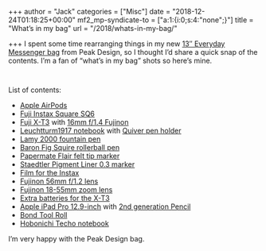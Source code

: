 +++
author = "Jack"
categories = ["Misc"]
date = "2018-12-24T01:18:25+00:00"
mf2_mp-syndicate-to = ["a:1:{i:0;s:4:\"none\";}"]
title = "What’s in my bag"
url = "/2018/whats-in-my-bag/"

+++
I spent some time rearranging things in my new [13&#8243; Everyday Messenger bag][1] from Peak Design, so I thought I&#8217;d share a quick snap of the contents. I&#8217;m a fan of &#8220;what&#8217;s in my bag&#8221; shots so here&#8217;s mine.<figure class="wp-block-image">

<img src="/img/2018/12/DSCF3088-821x1024.jpg" alt="" class="wp-image-2218" srcset="/img/2018/12/DSCF3088.jpg 821w, /img/2018/12/DSCF3088-241x300.jpg 241w, /img/2018/12/DSCF3088-768x958.jpg 768w, /img/2018/12/DSCF3088-750x935.jpg 750w" sizes="(max-width: 821px) 100vw, 821px" /></figure> <figure class="wp-block-image"><img src="/img/2018/12/DSCF3090-1024x683.jpg" alt="" class="wp-image-2219" srcset="/img/2018/12/DSCF3090.jpg 1024w, /img/2018/12/DSCF3090-300x200.jpg 300w, /img/2018/12/DSCF3090-768x512.jpg 768w, /img/2018/12/DSCF3090-750x500.jpg 750w" sizes="(max-width: 1024px) 100vw, 1024px" /></figure> 

List of contents:

  * [Apple AirPods][2]
  * [Fuji Instax Square SQ6][3]
  * [Fuji X-T3][4] with [16mm f/1.4 Fujinon][5]
  * [Leuchtturm1917 notebook][6] with [Quiver pen holder][7]
  * [Lamy 2000 fountain pen][8]
  * [Baron Fig Squire rollerball pen][9]
  * [Papermate Flair felt tip marker][10]
  * [Staedtler Pigment Liner 0.3 marker][11]
  * [Film for the Instax][12]
  * [Fujinon 56mm f/1.2 lens][13]
  * [Fujinon 18-55mm zoom lens][14]
  * [Extra batteries for the X-T3][15]
  * [Apple iPad Pro 12.9-inch][16] with [2nd generation Pencil][17]
  * [Bond Tool Roll][18]
  * [Hobonichi Techo notebook][19]

I&#8217;m very happy with the Peak Design bag.

 [1]: https://www.peakdesign.com/collections/everyday-bags/products/everyday-messenger?variant=2164691370028
 [2]: https://www.apple.com/airpods/
 [3]: http://www.fujifilm.com/products/instant_photo/cameras/instax_square_sq6/
 [4]: https://www.bhphotovideo.com/c/product/1433839-REG/fujifilm_16588509_x_t3_mirrorless_digital_camera.html
 [5]: https://www.bhphotovideo.com/c/product/1138987-REG/fujifilm_xf_16mm_f_1_4_r.html
 [6]: https://www.gouletpens.com/products/leuchtturm1917-medium-a5-notebook-black-dot-grid?variant=11884714295339
 [7]: https://www.quiverglobal.com/large-single-pen-holder-for-notebooks-quiver/
 [8]: https://www.gouletpens.com/products/lamy-2000-fountain-pen-makrolon?variant=11884844875819
 [9]: https://www.baronfig.com/products/squire
 [10]: https://www.jetpens.com/Paper-Mate-Flair-Felt-Tip-Pen-Medium-Point-Black/pd/13340
 [11]: https://www.jetpens.com/Staedtler-Pigment-Liner-Marker-Pen-0.3-mm-Black/pd/7938
 [12]: https://www.bhphotovideo.com/c/product/1406035-REG/fujifilm_16583664_instax_square_film_us.html
 [13]: https://www.bhphotovideo.com/c/product/1021630-REG/fujifilm_xf_56mm_f_1_2_r.html
 [14]: https://www.bhphotovideo.com/c/product/883530-REG/Fujifilm_XF_18_55mm_f_2_8_4_OIS.html
 [15]: https://www.bhphotovideo.com/c/product/1263624-REG/fujifilm_16528470_np_w126s_li_ion_battery_pack.html
 [16]: https://www.apple.com/ipad-pro/
 [17]: https://www.apple.com/apple-pencil/
 [18]: https://bondtravelgear.com/collections/pouches/products/tool-roll
 [19]: https://www.1101.com/store/techo/en/